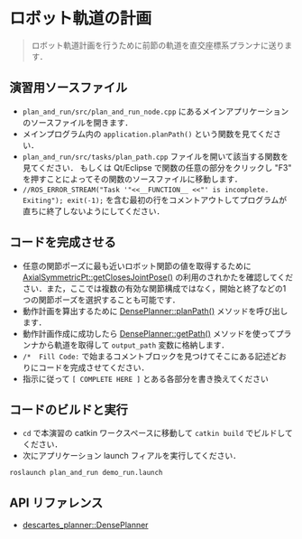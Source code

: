 <!--
# Plan a Robot Path
>In this exercise, we'll pass our trajectory to the Descartes planner in order to plan a robot path.
-->

# ロボット軌道の計画
> ロボット軌道計画を行うために前節の軌道を直交座標系プランナに送ります．

<!--
## Locate Exercise Source File

  * Go to the main application source file located in '''plan_and_run/src/plan_and_run_node.cpp'''.
  * In the main program , locate the function call to '''application.planPath()'''.
  * Go to the source file for that function located in the '''plan_and_run/src/tasks/plan_path.cpp'''. Alternatively, in Eclipse you can click in any part of the function and press "F3" to bring up that file.
  * Comment out the first line containing the ```//ROS_ERROR_STREAM("Task '"<<__FUNCTION__ <<"' is incomplete. Exiting"); exit(-1);``` entry so that the function doesn't quit immediately.
-->

## 演習用ソースファイル

  * `plan_and_run/src/plan_and_run_node.cpp` にあるメインアプリケーションのソースファイルを開きます．
  * メインプログラム内の `application.planPath()` という関数を見てください．
  * `plan_and_run/src/tasks/plan_path.cpp` ファイルを開いて該当する関数を見てください．
  もしくは Qt/Eclipse で関数の任意の部分をクリックし "F3" を押すことによってその関数のソースファイルに移動します．
  * `//ROS_ERROR_STREAM("Task '"<<__FUNCTION__ <<"' is incomplete. Exiting"); exit(-1);` を含む最初の行をコメントアウトしてプログラムが直ちに終了しないようにしてください．

<!--
## Complete Code

 * Observe the use of the [[AxialSymmetricPt::getClosesJointPose() | http://docs.ros.org/indigo/api/descartes_trajectory/html/classdescartes__trajectory_1_1CartTrajectoryPt.html#a1252c8f49a6e5a7d563b6d4a256b553b]] in order to get the joint values of the robot that is closest to an arbitrary joint pose.  Furthermore, this step allows us to select a single joint pose for the start and end rather than multiple valid joint configurations.
 * Call the [[DensePlanner::planPath() | http://docs.ros.org/indigo/api/descartes_planner/html/classdescartes__planner_1_1DensePlanner.html#a2181f674af57b92023deabb5e8323a2a]] method in order to compute a motion plan.
 * When planning succeeds, use the [[DensePlanner::getPath() | http://docs.ros.org/indigo/api/descartes_planner/html/classdescartes__planner_1_1DensePlanner.html#aafd40b5dc5ed39b4f10e9b47fda0419f]] method in order to retrieve the path from the planner and save it into the '''output_path''' variable.
 * Find comment block that starts with ```/*  Fill Code:``` and complete as described.

 * Replace every instance of ```[ COMPLETE HERE ]``` accordingly.
-->

## コードを完成させる

 * 任意の関節ポーズに最も近いロボット関節の値を取得するために [AxialSymmetricPt::getClosesJointPose()](http://docs.ros.org/indigo/api/descartes_trajectory/html/classdescartes__trajectory_1_1CartTrajectoryPt.html#a1252c8f49a6e5a7d563b6d4a256b553b) の利用のされかたを確認してください．また，ここでは複数の有効な関節構成ではなく，開始と終了などの1つの関節ポーズを選択することも可能です．
 * 動作計画を算出するために [DensePlanner::planPath()](http://docs.ros.org/indigo/api/descartes_planner/html/classdescartes__planner_1_1DensePlanner.html#a2181f674af57b92023deabb5e8323a2a) メソッドを呼び出します．
 * 動作計画作成に成功したら [DensePlanner::getPath()](http://docs.ros.org/indigo/api/descartes_planner/html/classdescartes__planner_1_1DensePlanner.html#aafd40b5dc5ed39b4f10e9b47fda0419f) メソッドを使ってプランナから軌道を取得して `output_path` 変数に格納します．
 * `/*  Fill Code:` で始まるコメントブロックを見つけてそこにある記述どおりにコードを完成させてください．
 * 指示に従って `[ COMPLETE HERE ]` とある各部分を書き換えてください

<!--
## Build Code and Run

 * `cd` into your catkin workspace and run `catkin build`
 * Then run the application launch file:
```
roslaunch plan_and_run demo_run.launch
```
-->

## コードのビルドと実行

 * `cd` で本演習の catkin ワークスペースに移動して `catkin build` でビルドしてください．
 * 次にアプリケーション launch フィアルを実行してください．
```
roslaunch plan_and_run demo_run.launch
```

<!-- ## API References -->
## API リファレンス

* [descartes_planner::DensePlanner](http://docs.ros.org/indigo/api/descartes_planner/html/classdescartes__planner_1_1DensePlanner.html)
